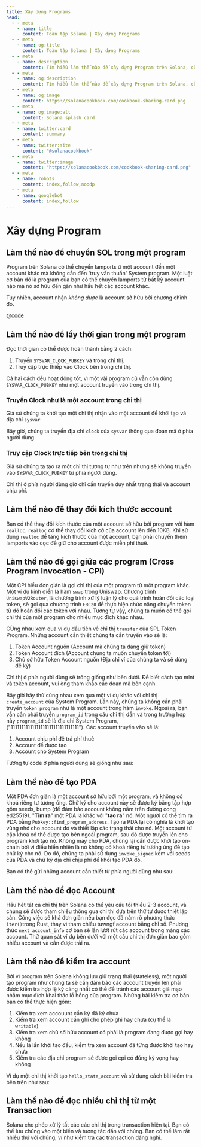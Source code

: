 ```yaml
---
title: Xây dựng Programs
head:
  - - meta
    - name: title
      content: Toàn tập Solana | Xây dựng Programs
  - - meta
    - name: og:title
      content: Toàn tập Solana | Xây dựng Programs
  - - meta
    - name: description
      content: Tìm hiểu làm thế nào để xây dựng Program trên Solana, cũng như gọi hàm giữa các program, được dữ liệu account, và nhiều tài liệu tham khảo khác trong Toàn tập Solana.
  - - meta
    - name: og:description
      content: Tìm hiểu làm thế nào để xây dựng Program trên Solana, cũng như gọi hàm giữa các program, được dữ liệu account, và nhiều tài liệu tham khảo khác trong Toàn tập Solana.
  - - meta
    - name: og:image
      content: https://solanacookbook.com/cookbook-sharing-card.png
  - - meta
    - name: og:image:alt
      content: Solana splash card
  - - meta
    - name: twitter:card
      content: summary
  - - meta
    - name: twitter:site
      content: "@solanacookbook"
  - - meta
    - name: twitter:image
      content: "https://solanacookbook.com/cookbook-sharing-card.png"
  - - meta
    - name: robots
      content: index,follow,noodp
  - - meta
    - name: googlebot
      content: index,follow
---
```


# Xây dựng Program

## Làm thế nào để chuyển SOL trong một program

Program trên Solana có thể chuyển lamports ừ một account đến một account khác mà không cần đến 'truy vấn thuần' System program. Một luật cơ bản đó là program của bạn có thể chuyển lamports từ bất kỳ account nào mà nó sở hữu đến gần như hầu hết các account khác.

Tuy nhiên, account nhận *không được* là account sở hữu bởi chương chình đó.

<CodeGroup>
  <CodeGroupItem title="Program">

@[code](@/code/programs/transferring-lamports/transferring-lamports.rs)

  </CodeGroupItem>
</CodeGroup>

## Làm thế nào để lấy thời gian trong một program

Đọc thời gian có thể được hoàn thành bằng 2 cách:

1. Truyền `SYSVAR_CLOCK_PUBKEY` và trong chỉ thị.
2. Truy cập trực thiếp vào Clock bên trong chi thị.

Cả hai cách đều hoạt động tốt, vì một vài program cũ vẫn còn dùng `SYSVAR_CLOCK_PUBKEY` như một account truyền vào trong chỉ thị.

### Truyền Clock như là một account trong chỉ thị

Giả sử chúng ta khởi tạo một chỉ thị nhận vào một account để khởi tạo và địa chỉ `sysvar`

<SolanaCodeGroup>
  <SolanaCodeGroupItem title="Rust" active>

  <template v-slot:default>

@[code](@/code/programs/get-clock/method-one/program/src/lib.rs)

  </template>

  <template v-slot:preview>

@[code](@/code/programs/get-clock/method-one/program/src/lib.preview.rs)

  </template>

  </SolanaCodeGroupItem>
</SolanaCodeGroup>

Bây giờ, chúng ta truyền địa chỉ `clock` của `sysvar` thông qua đoạn mã ở phía người dùng

<SolanaCodeGroup>
  <SolanaCodeGroupItem title="TS" active>

  <template v-slot:default>

@[code](@/code/programs/get-clock/method-one/client/main.en.ts)

  </template>

  <template v-slot:preview>

@[code](@/code/programs/get-clock/method-one/client/main.preview.en.ts)

  </template>

  </SolanaCodeGroupItem>
</SolanaCodeGroup>

### Truy cập Clock trực tiếp bên trong chỉ thị

Giả sử chúng ta tạo ra một chỉ thị tương tự như trên nhưng sẽ không truyền vào `SYSVAR_CLOCK_PUBKEY` từ phía người dùng.

<SolanaCodeGroup>
  <SolanaCodeGroupItem title="Rust" active>

  <template v-slot:default>

@[code](@/code/programs/get-clock/method-two/program/src/lib.rs)

  </template>

  <template v-slot:preview>

@[code](@/code/programs/get-clock/method-two/program/src/lib.preview.rs)

  </template>

  </SolanaCodeGroupItem>
</SolanaCodeGroup>

Chỉ thị ở phía người dùng giờ chỉ cần truyền duy nhất trạng thái và account chịu phí.

<SolanaCodeGroup>
  <SolanaCodeGroupItem title="TS" active>

  <template v-slot:default>

@[code](@/code/programs/get-clock/method-two/client/main.en.ts)

  </template>

  <template v-slot:preview>

@[code](@/code/programs/get-clock/method-two/client/main.preview.en.ts)

  </template>

  </SolanaCodeGroupItem>
</SolanaCodeGroup>

## Làm thế nào để thay đổi kích thước account

Bạn có thể thay đổi kích thước của một account sở hữu bởi program với hàm `realloc`. `realloc` có thể thay đổi kích cỡ của account lên đến 10KB. Khi sử dụng `realloc` để tăng kích thước của một account, bạn phải chuyển thêm lamports vào cọc để giữ cho account được miễn phí thuê.

<SolanaCodeGroup>
  <SolanaCodeGroupItem title="Rust" active>

  <template v-slot:default>

@[code](@/code/programs/realloc/realloc.en.rs)

  </template>

  <template v-slot:preview>

@[code](@/code/programs/realloc/realloc.preview.en.rs)

  </template>

  </SolanaCodeGroupItem>
</SolanaCodeGroup>

## Làm thế nào để gọi giữa các program (Cross Program Invocation - CPI)

Một CPI hiểu đơn giản là gọi chỉ thị của một program từ một program khác. Một ví dụ kinh điển là hàm `swap` trong Uniswap. Chương trình `UniswapV2Router`, là chương trình xử lý luận lý cho quá trình hoán đổi các loại token, sẽ gọi qua chương trình `ERC20` để thực hiện chức năng chuyển token từ đó hoán đổi các token với nhau. Tương tự vậy, chúng ta muốn có thể gọi chỉ thị của một program cho nhiều mục đích khác nhau.

CÙng nhau xem qua ví dụ đầu tiên về chỉ thị `transfer` của SPL Token Program. Những account cần thiết chúng ta cần truyền vào sẽ là:

1. Token Account nguồn (Account mà chúng ta đang giữ token)
2. Token Account đích (Account chúng ta muốn chuyển token tới)
3. Chủ sở hữu Token Account nguồn (Địa chỉ ví của chúng ta và sẽ dùng để ký)

<SolanaCodeGroup>
  <SolanaCodeGroupItem title="Rust" active>

  <template v-slot:default>

@[code](@/code/programs/cpi-transfer/program/src/lib.rs)

  </template>

  <template v-slot:preview>

@[code](@/code/programs/cpi-transfer/program/src/lib.preview.rs)

  </template>

  </SolanaCodeGroupItem>
</SolanaCodeGroup>

Chỉ thị ở phía người dùng sẽ trông giống như bên dưới. Để biết cách tạo mint và token account, vui òng tham khảo các đoạn mã bên cạnh.

<SolanaCodeGroup>
  <SolanaCodeGroupItem title="TS" active>

  <template v-slot:default>

@[code](@/code/programs/cpi-transfer/client/main.en.ts)

  </template>

  <template v-slot:preview>

@[code](@/code/programs/cpi-transfer/client/main.preview.en.ts)

  </template>

  </SolanaCodeGroupItem>
</SolanaCodeGroup>

Bây giờ hãy thử cùng nhau xem qua một ví dụ khác với chỉ thị `create_account` của System Program. Lần này, chúng ta không cần phải truyền `token_program` như là một account trong hàm `invoke`. Ngoài ra, bạn vẫn cần phải truyền `program_id` trong câu chỉ thị dẫn và trong trường hợp này `program_id` sẽ là địa chỉ System Program, ("11111111111111111111111111111111"). Các account truyền vào sẽ là:

1. Account chịu phí để trả phí thuê
2. Account để được tạo
3. Account cho System Program

<SolanaCodeGroup>
  <SolanaCodeGroupItem title="Rust" active>

  <template v-slot:default>

@[code](@/code/programs/cpi-transfer/program-system/src/lib.rs)

  </template>

  <template v-slot:preview>

@[code](@/code/programs/cpi-transfer/program-system/src/lib.preview.rs)

  </template>

  </SolanaCodeGroupItem>
</SolanaCodeGroup>

Tương tự code ở phía người dùng sẽ giống như sau:

<SolanaCodeGroup>
  <SolanaCodeGroupItem title="TS" active>

  <template v-slot:default>

@[code](@/code/programs/cpi-transfer/client-system/main.en.ts)

  </template>

  <template v-slot:preview>

@[code](@/code/programs/cpi-transfer/client-system/main.preview.en.ts)

  </template>

  </SolanaCodeGroupItem>
</SolanaCodeGroup>

## Làm thế nào để tạo PDA

Một PDA đơn giản là một account sở hữu bởi một program, và không có khoá riêng tư tương ứng. Chữ ký cho account này sẽ được ký bằng tập hợp gồm seeds, bump (để đảm bảo account không nằm trên đường cong ed25519). "**Tìm ra**" một PDA là khác với "**tạo ra**" nó. Một người có thể tìm ra PDA bằng `Pubkey::find_program_address`. Tạo ra PDA lại có nghĩa là khởi tạo vùng nhớ cho account đó và thiết lập các trạng thái cho nó. Một account từ cặp khoá có thể được tạo bên ngoài program, sau đó được truyền lên cho program khởi tạo nó. Không may cho PDA, chúng lại cần được khởi tạo on-chain bởi vì điều hiển nhiên là nó không có khoá riêng tư tương ứng để tạo chữ ký cho nó. Do đó, chúng ta phải sử dụng `invoke_signed` kèm với seeds của PDA và chữ ký địa chỉ chịu phí để khỏi tạo PDA đó.


<SolanaCodeGroup>
  <SolanaCodeGroupItem title="Rust" active>

  <template v-slot:default>

@[code](@/code/programs/create-pda/program/src/lib.rs)

  </template>

  <template v-slot:preview>

@[code](@/code/programs/create-pda/program/src/lib.preview.rs)

  </template>

  </SolanaCodeGroupItem>
</SolanaCodeGroup>

Bạn có thể gửi những account cần thiết từ phía người dùng như sau:

<SolanaCodeGroup>
  <SolanaCodeGroupItem title="TS" active>

  <template v-slot:default>

@[code](@/code/programs/create-pda/client/main.en.ts)

  </template>

  <template v-slot:preview>

@[code](@/code/programs/create-pda/client/main.preview.en.ts)

  </template>

  </SolanaCodeGroupItem>
</SolanaCodeGroup>

## Làm thế nào để đọc Account

Hầu hết tất cả chỉ thị trên Solana có thể yêu cầu tối thiểu 2-3 account, và chúng sẽ được tham chiếu thông qua chỉ thị dựa trên thứ tự được thiết lập sẵn. Công việc sẽ khá đơn giản nếu bạn đọc đã nắm rõ phương thức `iter()`trong Rust, thay vì tham chiếu tuwngf account bằng chỉ số. Phương thức `next_account_info` cơ bản sẽ lần lướt rút các account trong mảng các account. Thử quan sát ví dụ bên dưới với một câu chỉ thị đơn giản bao gồm nhiều account và cần được trải ra.

<SolanaCodeGroup>
  <SolanaCodeGroupItem title="Rust" active>

  <template v-slot:default>

@[code](@/code/programs/read-account/program/src/lib.rs)

  </template>

  <template v-slot:preview>

@[code](@/code/programs/read-account/program/src/lib.preview.rs)

  </template>

  </SolanaCodeGroupItem>
</SolanaCodeGroup>

## Làm thế nào để kiểm tra account

Bởi vì program trên Solana không lưu giữ trạng thái (stateless), một người tạo program như chúng ta sẽ cần đảm bảo các account truyền lên phải được kiểm tra hợp lệ kỹ càng nhất có thể để tránh các account giả mạo nhằm mục đích khai thác lỗ hổng của program. Những bài kiểm tra cơ bản bạn có thể thực hiện gồm:

1. Kiểm tra xem accouunt cần ký đã ký chưa
2. Kiểm tra xem account cần ghi cho phép ghi hay chưa (cụ thể là `writable`)
3. Kiểm tra xem chủ sở hữu account có phải là program đang được gọi hay không
4. Nếu là lần khởi tạo đầu, kiểm tra xem account đã từng được khởi tạo hay chưa
5. Kiểm tra các địa chỉ program sẽ được gọi cpi có đúng kỳ vọng hay không

Ví dụ một chỉ thị khởi tạo `hello_state_account` và sử dụng cách bài kiểm tra bên trên như sau:

<SolanaCodeGroup>
  <SolanaCodeGroupItem title="Rust" active>

  <template v-slot:default>

@[code](@/code/programs/verify-account/program/src/lib.rs)

  </template>

  <template v-slot:preview>

@[code](@/code/programs/verify-account/program/src/lib.preview.rs)

  </template>

  </SolanaCodeGroupItem>
</SolanaCodeGroup>

## Làm thế nào để đọc nhiều chỉ thị từ một Transaction

Solana cho phép xử lý tất các các chỉ thị trong transaction hiện tại. Bạn có thể lưu chúng vào một biến và tương tác dần với chúng. Bạn có thể làm rất nhiều thứ với chúng, ví như kiểm tra các transaction đáng nghi.

<SolanaCodeGroup>
  <SolanaCodeGroupItem title="Rust" active>

  <template v-slot:default>

@[code](@/code/programs/read-multiple-instructions/program/lib.rs)

  </template>

  <template v-slot:preview>
  
@[code](@/code/programs/read-multiple-instructions/program/lib.preview.rs)

  </template>

  </SolanaCodeGroupItem>
</SolanaCodeGroup>
